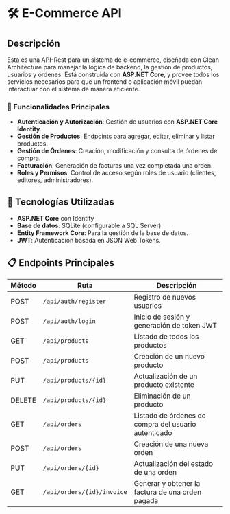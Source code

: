# 🛠️ E-Commerce API

## Descripción

Esta es una API-Rest para un sistema de e-commerce, diseñada con Clean Architecture para manejar la lógica de backend, la gestión de productos, usuarios y órdenes. Está construida con **ASP.NET Core**, y provee todos los servicios necesarios para que un frontend o aplicación móvil puedan interactuar con el sistema de manera eficiente.

### 🌟 Funcionalidades Principales

- **Autenticación y Autorización**: Gestión de usuarios con **ASP.NET Core Identity**.
- **Gestión de Productos**: Endpoints para agregar, editar, eliminar y listar productos.
- **Gestión de Órdenes**: Creación, modificación y consulta de órdenes de compra.
- **Facturación**: Generación de facturas una vez completada una orden.
- **Roles y Permisos**: Control de acceso según roles de usuario (clientes, editores, administradores).

## 🚀 Tecnologías Utilizadas

- **ASP.NET Core** con Identity
- **Base de datos**: SQLite (configurable a SQL Server)
- **Entity Framework Core**: Para la gestión de la base de datos.
- **JWT**: Autenticación basada en JSON Web Tokens.

## 📋 Endpoints Principales

| Método | Ruta                         | Descripción                                             |
|--------|------------------------------|---------------------------------------------------------|
| POST   | `/api/auth/register`          | Registro de nuevos usuarios                             |
| POST   | `/api/auth/login`             | Inicio de sesión y generación de token JWT              |
| GET    | `/api/products`               | Listado de todos los productos                          |
| POST   | `/api/products`               | Creación de un nuevo producto                           |
| PUT    | `/api/products/{id}`          | Actualización de un producto existente                  |
| DELETE | `/api/products/{id}`          | Eliminación de un producto                              |
| GET    | `/api/orders`                 | Listado de órdenes de compra del usuario autenticado    |
| POST   | `/api/orders`                 | Creación de una nueva orden                             |
| PUT    | `/api/orders/{id}`            | Actualización del estado de una orden                   |
| GET    | `/api/orders/{id}/invoice`    | Generar y obtener la factura de una orden pagada        |
